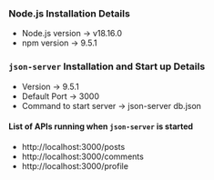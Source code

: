 ### Node.js Installation Details

- Node.js version -> v18.16.0
- npm version ->  9.5.1

### `json-server` Installation and Start up Details

- Version ->  9.5.1
- Default Port ->  3000
- Command to start server ->  json-server db.json

#### List of APIs running when `json-server` is started

-  http://localhost:3000/posts   
- http://localhost:3000/comments
- http://localhost:3000/profile 

